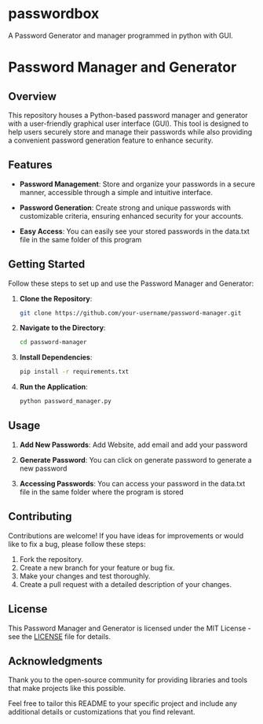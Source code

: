 # passwordbox
A Password Generator and manager programmed in python with GUI.

# Password Manager and Generator

## Overview

This repository houses a Python-based password manager and generator with a user-friendly graphical user interface (GUI). This tool is designed to help users securely store and manage their passwords while also providing a convenient password generation feature to enhance security.

## Features

- **Password Management**: Store and organize your passwords in a secure manner, accessible through a simple and intuitive interface.

- **Password Generation**: Create strong and unique passwords with customizable criteria, ensuring enhanced security for your accounts.

- **Easy Access**: You can easily see your stored passwords in the data.txt file in the same folder of this program

## Getting Started

Follow these steps to set up and use the Password Manager and Generator:

1. **Clone the Repository**:
   ```bash
   git clone https://github.com/your-username/password-manager.git
   ```

2. **Navigate to the Directory**:
   ```bash
   cd password-manager
   ```

3. **Install Dependencies**:
   ```bash
   pip install -r requirements.txt
   ```

4. **Run the Application**:
   ```bash
   python password_manager.py
   ```

## Usage

1. **Add New Passwords**: Add Website, add email and add your password

2. **Generate Password**: You can click on generate password to generate a new password

3. **Accessing Passwords**: You can access your password in the data.txt file in the same folder where the program is stored
   

## Contributing

Contributions are welcome! If you have ideas for improvements or would like to fix a bug, please follow these steps:

1. Fork the repository.
2. Create a new branch for your feature or bug fix.
3. Make your changes and test thoroughly.
4. Create a pull request with a detailed description of your changes.

## License

This Password Manager and Generator is licensed under the MIT License - see the [LICENSE](LICENSE) file for details.

## Acknowledgments

Thank you to the open-source community for providing libraries and tools that make projects like this possible.

Feel free to tailor this README to your specific project and include any additional details or customizations that you find relevant.
